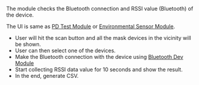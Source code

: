 The module checks the Bluetooth connection and RSSI value (Bluetooth) of the device.

The UI is same as [PD Test Module](https://github.com/navi25/breezing_rgf/wiki/PD-Test-(Photo-Diode-Test)) or [Environmental Sensor Module](). 

* User will hit the scan button and all the mask devices in the vicinity will be shown.
* User can then select one of the devices.
* Make the Bluetooth connection with the device using [Bluetooth Dev Module]()
* Start collecting RSSI data value for 10 seconds and show the result.
* In the end, generate CSV.
